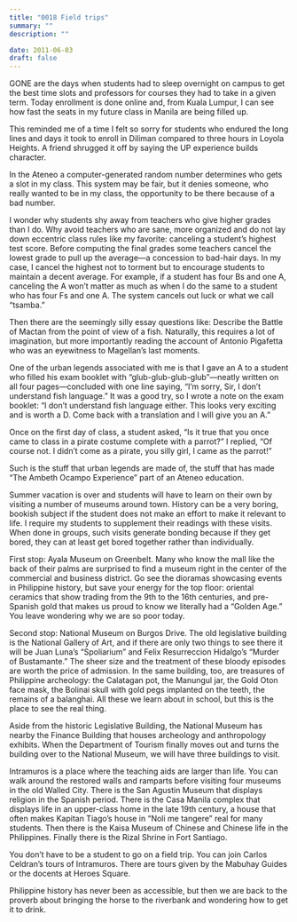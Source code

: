 ```yaml
---
title: "0018 Field trips"
summary: ""
description: ""

date: 2011-06-03
draft: false
---
```


GONE are the days when students had to sleep overnight on campus to get the best time slots and professors for courses they had to take in a given term. Today enrollment is done online and, from Kuala Lumpur, I can see how fast the seats in my future class in Manila are being filled up.

This reminded me of a time I felt so sorry for students who endured the long lines and days it took to enroll in Diliman compared to three hours in Loyola Heights. A friend shrugged it off by saying the UP experience builds character.

In the Ateneo a computer-generated random number determines who gets a slot in my class. This system may be fair, but it denies someone, who really wanted to be in my class, the opportunity to be there because of a bad number.

I wonder why students shy away from teachers who give higher grades than I do. Why avoid teachers who are sane, more organized and do not lay down eccentric class rules like my favorite: canceling a student’s highest test score. Before computing the final grades some teachers cancel the lowest grade to pull up the average—a concession to bad-hair days. In my case, I cancel the highest not to torment but to encourage students to maintain a decent average. For example, if a student has four Bs and one A, canceling the A won’t matter as much as when I do the same to a student who has four Fs and one A. The system cancels out luck or what we call “tsamba.”

Then there are the seemingly silly essay questions like: Describe the Battle of Mactan from the point of view of a fish. Naturally, this requires a lot of imagination, but more importantly reading the account of Antonio Pigafetta who was an eyewitness to Magellan’s last moments.

One of the urban legends associated with me is that I gave an A to a student who filled his exam booklet with “glub-glub-glub-glub”—neatly written on all four pages—concluded with one line saying, “I’m sorry, Sir, I don’t understand fish language.” It was a good try, so I wrote a note on the exam booklet: “I don’t understand fish language either. This looks very exciting and is worth a D. Come back with a translation and I will give you an A.”

Once on the first day of class, a student asked, “Is it true that you once came to class in a pirate costume complete with a parrot?” I replied, “Of course not. I didn’t come as a pirate, you silly girl, I came as the parrot!”

Such is the stuff that urban legends are made of, the stuff that has made “The Ambeth Ocampo Experience” part of an Ateneo education.

Summer vacation is over and students will have to learn on their own by visiting a number of museums around town. History can be a very boring, bookish subject if the student does not make an effort to make it relevant to life. I require my students to supplement their readings with these visits. When done in groups, such visits generate bonding because if they get bored, they can at least get bored together rather than individually.

First stop: Ayala Museum on Greenbelt. Many who know the mall like the back of their palms are surprised to find a museum right in the center of the commercial and business district. Go see the dioramas showcasing events in Philippine history, but save your energy for the top floor: oriental ceramics that show trading from the 9th to the 16th centuries, and pre-Spanish gold that makes us proud to know we literally had a “Golden Age.” You leave wondering why we are so poor today.

Second stop: National Museum on Burgos Drive. The old legislative building is the National Gallery of Art, and if there are only two things to see there it will be Juan Luna’s “Spoliarium” and Felix Resurreccion Hidalgo’s “Murder of Bustamante.” The sheer size and the treatment of these bloody episodes are worth the price of admission. In the same building, too, are treasures of Philippine archeology: the Calatagan pot, the Manungul jar, the Gold Oton face mask, the Bolinai skull with gold pegs implanted on the teeth, the remains of a balanghai. All these we learn about in school, but this is the place to see the real thing.

Aside from the historic Legislative Building, the National Museum has nearby the Finance Building that houses archeology and anthropology exhibits. When the Department of Tourism finally moves out and turns the building over to the National Museum, we will have three buildings to visit.

Intramuros is a place where the teaching aids are larger than life. You can walk around the restored walls and ramparts before visiting four museums in the old Walled City. There is the San Agustin Museum that displays religion in the Spanish period. There is the Casa Manila complex that displays life in an upper-class home in the late 19th century, a house that often makes Kapitan Tiago’s house in “Noli me tangere” real for many students. Then there is the Kaisa Museum of Chinese and Chinese life in the Philippines. Finally there is the Rizal Shrine in Fort Santiago.

You don’t have to be a student to go on a field trip. You can join Carlos Celdran’s tours of Intramuros. There are tours given by the Mabuhay Guides or the docents at Heroes Square.

Philippine history has never been as accessible, but then we are back to the proverb about bringing the horse to the riverbank and wondering how to get it to drink.
